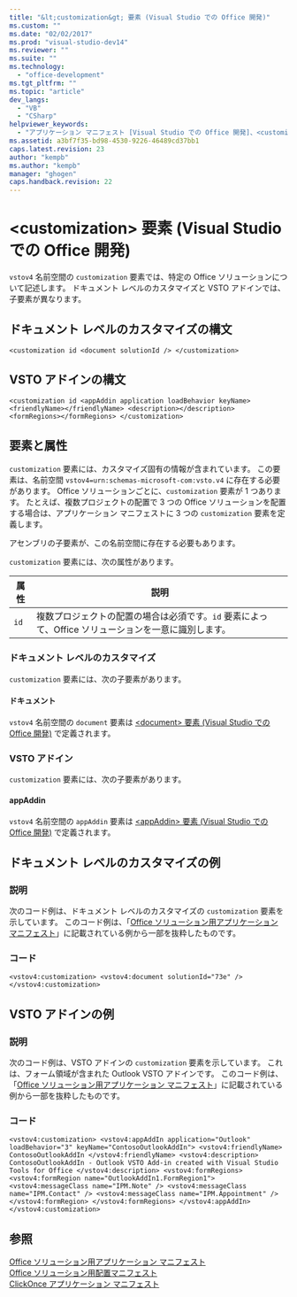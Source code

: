 ```yaml
---
title: "&lt;customization&gt; 要素 (Visual Studio での Office 開発)"
ms.custom: ""
ms.date: "02/02/2017"
ms.prod: "visual-studio-dev14"
ms.reviewer: ""
ms.suite: ""
ms.technology: 
  - "office-development"
ms.tgt_pltfrm: ""
ms.topic: "article"
dev_langs: 
  - "VB"
  - "CSharp"
helpviewer_keywords: 
  - "アプリケーション マニフェスト [Visual Studio での Office 開発]、<customization> 要素"
ms.assetid: a3bf7f35-bd98-4530-9226-46489cd37bb1
caps.latest.revision: 23
author: "kempb"
ms.author: "kempb"
manager: "ghogen"
caps.handback.revision: 22
---
```

# &lt;customization&gt; 要素 (Visual Studio での Office 開発)
  `vstov4` 名前空間の `customization` 要素では、特定の Office ソリューションについて記述します。 ドキュメント レベルのカスタマイズと VSTO アドインでは、子要素が異なります。  
  
## ドキュメント レベルのカスタマイズの構文  
  
```  
<customization id <document solutionId /> </customization>  
```  
  
## VSTO アドインの構文  
  
```  
<customization id <appAddin application loadBehavior keyName> <friendlyName></friendlyName> <description></description> <formRegions></formRegions> </customization>  
```  
  
## 要素と属性  
 `customization` 要素には、カスタマイズ固有の情報が含まれています。 この要素は、名前空間 `vstov4=urn:schemas-microsoft-com:vsto.v4` に存在する必要があります。 Office ソリューションごとに、`customization` 要素が 1 つあります。 たとえば、複数プロジェクトの配置で 3 つの Office ソリューションを配置する場合は、アプリケーション マニフェストに 3 つの `customization` 要素を定義します。  
  
 アセンブリの子要素が、この名前空間に存在する必要もあります。  
  
 `customization` 要素には、次の属性があります。  
  
|属性|説明|  
|--------|--------|  
|`id`|複数プロジェクトの配置の場合は必須です。`id` 要素によって、Office ソリューションを一意に識別します。|  
  
### ドキュメント レベルのカスタマイズ  
 `customization` 要素には、次の子要素があります。  
  
#### ドキュメント  
 `vstov4` 名前空間の `document` 要素は [&#60;document&#62; 要素 &#40;Visual Studio での Office 開発&#41;](../vsto/document-element-office-development-in-visual-studio.md) で定義されます。  
  
### VSTO アドイン  
 `customization` 要素には、次の子要素があります。  
  
#### appAddin  
 `vstov4` 名前空間の `appAddin` 要素は [&#60;appAddin&#62; 要素 &#40;Visual Studio での Office 開発&#41;](../vsto/appaddin-element-office-development-in-visual-studio.md) で定義されます。  
  
## ドキュメント レベルのカスタマイズの例  
  
### 説明  
 次のコード例は、ドキュメント レベルのカスタマイズの `customization` 要素を示しています。 このコード例は、「[Office ソリューション用アプリケーション マニフェスト](../vsto/application-manifests-for-office-solutions.md)」に記載されている例から一部を抜粋したものです。  
  
### コード  
  
```  
<vstov4:customization> <vstov4:document solutionId="73e" /> </vstov4:customization>  
```  
  
## VSTO アドインの例  
  
### 説明  
 次のコード例は、VSTO アドインの `customization` 要素を示しています。 これは、フォーム領域が含まれた Outlook VSTO アドインです。 このコード例は、「[Office ソリューション用アプリケーション マニフェスト](../vsto/application-manifests-for-office-solutions.md)」に記載されている例から一部を抜粋したものです。  
  
### コード  
  
```  
<vstov4:customization> <vstov4:appAddIn application="Outlook" loadBehavior="3" keyName="ContosoOutlookAddIn"> <vstov4:friendlyName> ContosoOutlookAddIn </vstov4:friendlyName> <vstov4:description> ContosoOutlookAddIn - Outlook VSTO Add-in created with Visual Studio Tools for Office </vstov4:description> <vstov4:formRegions> <vstov4:formRegion name="OutlookAddIn1.FormRegion1"> <vstov4:messageClass name="IPM.Note" /> <vstov4:messageClass name="IPM.Contact" /> <vstov4:messageClass name="IPM.Appointment" /> </vstov4:formRegion> </vstov4:formRegions> </vstov4:appAddIn> </vstov4:customization>  
```  
  
## 参照  
 [Office ソリューション用アプリケーション マニフェスト](../vsto/application-manifests-for-office-solutions.md)   
 [Office ソリューション用配置マニフェスト](../vsto/deployment-manifests-for-office-solutions.md)   
 [ClickOnce アプリケーション マニフェスト](../deployment/clickonce-application-manifest.md)  
  
  